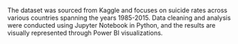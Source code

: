 The dataset was sourced from Kaggle and focuses on suicide rates across various countries spanning the years 1985-2015. Data cleaning and analysis were conducted using Jupyter Notebook in Python, and the results are visually represented through Power BI visualizations.
